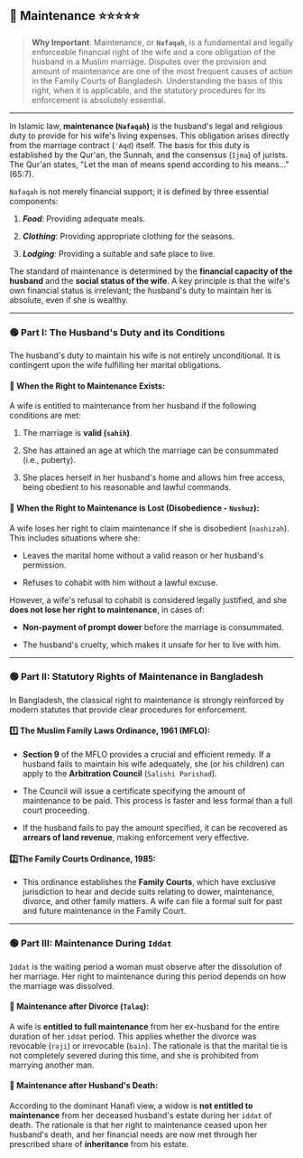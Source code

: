 ## 📌 Maintenance ⭐⭐⭐⭐⭐

>**Why Important**: Maintenance, or **`Nafaqah`**, is a fundamental and legally enforceable financial right of the wife and a core obligation of the husband in a Muslim marriage. Disputes over the provision and amount of maintenance are one of the most frequent causes of action in the Family Courts of Bangladesh. Understanding the basis of this right, when it is applicable, and the statutory procedures for its enforcement is absolutely essential.

---

In Islamic law, **maintenance (`Nafaqah`)** is the husband's legal and religious duty to provide for his wife's living expenses. This obligation arises directly from the marriage contract (`'Aqd`) itself. The basis for this duty is established by the Qur'an, the Sunnah, and the consensus (`Ijma`) of jurists. The Qur'an states, "Let the man of means spend according to his means..." (65:7).

`Nafaqah` is not merely financial support; it is defined by three essential components:

1. ***Food***: Providing adequate meals.
    
2. ***Clothing***: Providing appropriate clothing for the seasons.
    
3. ***Lodging***: Providing a suitable and safe place to live.
    

The standard of maintenance is determined by the **financial capacity of the husband** and the **social status of the wife**. A key principle is that the wife's own financial status is irrelevant; the husband's duty to maintain her is absolute, even if she is wealthy.

---

### 🟢 Part I: The Husband's Duty and its Conditions

The husband's duty to maintain his wife is not entirely unconditional. It is contingent upon the wife fulfilling her marital obligations.

#### 💠 When the Right to Maintenance Exists: 
A wife is entitled to maintenance from her husband if the following conditions are met:

1. The marriage is **valid (`sahih`)**.
    
2. She has attained an age at which the marriage can be consummated (i.e., puberty).
    
3. She places herself in her husband's home and allows him free access, being obedient to his reasonable and lawful commands.
    

#### 💠 When the Right to Maintenance is Lost (Disobedience - `Nushuz`): 
A wife loses her right to claim maintenance if she is disobedient (`nashizah`). This includes situations where she:

- Leaves the marital home without a valid reason or her husband's permission.
    
- Refuses to cohabit with him without a lawful excuse.
    

However, a wife's refusal to cohabit is considered legally justified, and she **does not lose her right to maintenance**, in cases of:

- **Non-payment of prompt dower** before the marriage is consummated.
    
- The husband's cruelty, which makes it unsafe for her to live with him.
    

---

### 🟢 Part II: Statutory Rights of Maintenance in Bangladesh

In Bangladesh, the classical right to maintenance is strongly reinforced by modern statutes that provide clear procedures for enforcement.

#### 1️⃣ The Muslim Family Laws Ordinance, 1961 (MFLO):
    
- **Section 9** of the MFLO provides a crucial and efficient remedy. If a husband fails to maintain his wife adequately, she (or his children) can apply to the **Arbitration Council** (`Salishi Parishad`).
	
- The Council will issue a certificate specifying the amount of maintenance to be paid. This process is faster and less formal than a full court proceeding.
	
- If the husband fails to pay the amount specified, it can be recovered as **arrears of land revenue**, making enforcement very effective.
        
#### 2️⃣The Family Courts Ordinance, 1985:
    
- This ordinance establishes the **Family Courts**, which have exclusive jurisdiction to hear and decide suits relating to dower, maintenance, divorce, and other family matters. A wife can file a formal suit for past and future maintenance in the Family Court.
	

---

### 🟢 Part III: Maintenance During `Iddat`

`Iddat` is the waiting period a woman must observe after the dissolution of her marriage. Her right to maintenance during this period depends on how the marriage was dissolved.

#### 💠 Maintenance after Divorce (`Talaq`): 
A wife is **entitled to full maintenance** from her ex-husband for the entire duration of her `iddat` period. This applies whether the divorce was revocable (`raji`) or irrevocable (`bain`). The rationale is that the marital tie is not completely severed during this time, and she is prohibited from marrying another man.
    
#### 💠 Maintenance after Husband's Death: 
According to the dominant Hanafi view, a widow is **not entitled to maintenance** from her deceased husband's estate during her `iddat` of death. The rationale is that her right to maintenance ceased upon her husband's death, and her financial needs are now met through her prescribed share of **inheritance** from his estate.